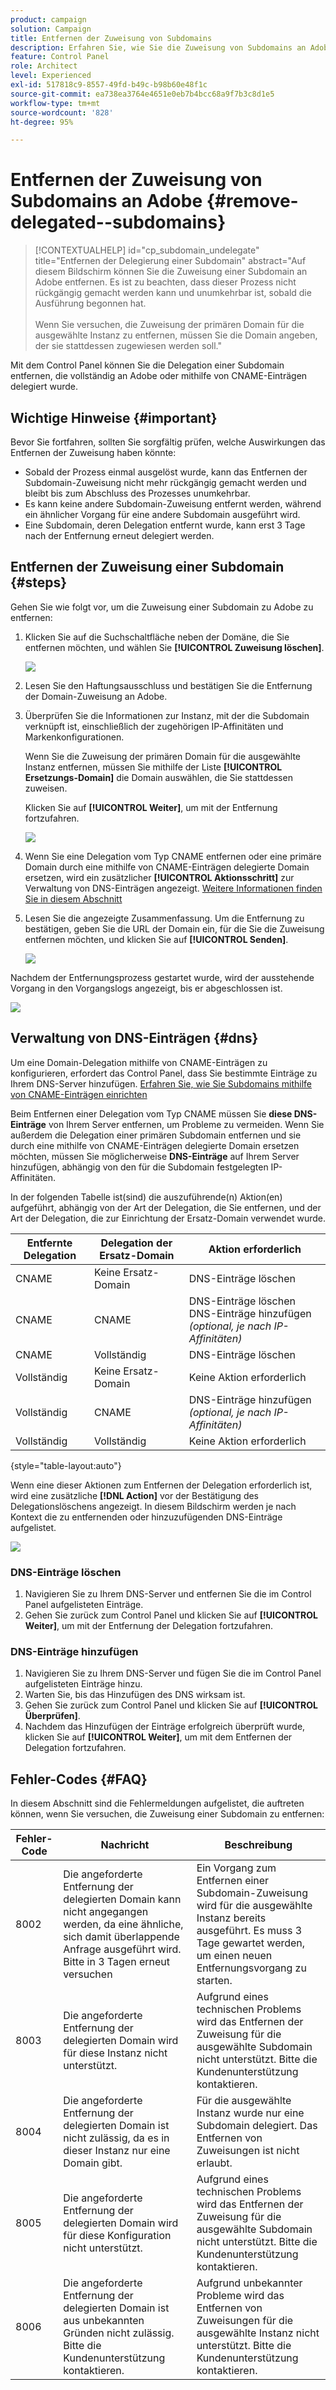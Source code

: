 ```yaml
---
product: campaign
solution: Campaign
title: Entfernen der Zuweisung von Subdomains
description: Erfahren Sie, wie Sie die Zuweisung von Subdomains an Adobe entfernen.
feature: Control Panel
role: Architect
level: Experienced
exl-id: 517818c9-8557-49fd-b49c-b98b60e48f1c
source-git-commit: ea738ea3764e4651e0eb7b4bcc68a9f7b3c8d1e5
workflow-type: tm+mt
source-wordcount: '828'
ht-degree: 95%

---
```


# Entfernen der Zuweisung von Subdomains an Adobe {#remove-delegated--subdomains}

>[!CONTEXTUALHELP]
>id="cp_subdomain_undelegate"
>title="Entfernen der Delegierung einer Subdomain"
>abstract="Auf diesem Bildschirm können Sie die Zuweisung einer Subdomain an Adobe entfernen. Es ist zu beachten, dass dieser Prozess nicht rückgängig gemacht werden kann und unumkehrbar ist, sobald die Ausführung begonnen hat.<br><br>Wenn Sie versuchen, die Zuweisung der primären Domain für die ausgewählte Instanz zu entfernen, müssen Sie die Domain angeben, der sie stattdessen zugewiesen werden soll."

Mit dem Control Panel können Sie die Delegation einer Subdomain entfernen, die vollständig an Adobe oder mithilfe von CNAME-Einträgen delegiert wurde.

## Wichtige Hinweise {#important}

Bevor Sie fortfahren, sollten Sie sorgfältig prüfen, welche Auswirkungen das Entfernen der Zuweisung haben könnte:

* Sobald der Prozess einmal ausgelöst wurde, kann das Entfernen der Subdomain-Zuweisung nicht mehr rückgängig gemacht werden und bleibt bis zum Abschluss des Prozesses unumkehrbar.
* Es kann keine andere Subdomain-Zuweisung entfernt werden, während ein ähnlicher Vorgang für eine andere Subdomain ausgeführt wird.
* Eine Subdomain, deren Delegation entfernt wurde, kann erst 3 Tage nach der Entfernung erneut delegiert werden.

## Entfernen der Zuweisung einer Subdomain {#steps}

Gehen Sie wie folgt vor, um die Zuweisung einer Subdomain zu Adobe zu entfernen:

1. Klicken Sie auf die Suchschaltfläche neben der Domäne, die Sie entfernen möchten, und wählen Sie **[!UICONTROL Zuweisung löschen]**.

   ![](assets/undelegate-subdomain.png)

1. Lesen Sie den Haftungsausschluss und bestätigen Sie die Entfernung der Domain-Zuweisung an Adobe.

1. Überprüfen Sie die Informationen zur Instanz, mit der die Subdomain verknüpft ist, einschließlich der zugehörigen IP-Affinitäten und Markenkonfigurationen.

   Wenn Sie die Zuweisung der primären Domain für die ausgewählte Instanz entfernen, müssen Sie mithilfe der Liste **[!UICONTROL Ersetzungs-Domain]** die Domain auswählen, die Sie stattdessen zuweisen.

   Klicken Sie auf **[!UICONTROL Weiter]**, um mit der Entfernung fortzufahren.

   ![](assets/undelegate-subdomain-details.png)

1. Wenn Sie eine Delegation vom Typ CNAME entfernen oder eine primäre Domain durch eine mithilfe von CNAME-Einträgen delegierte Domain ersetzen, wird ein zusätzlicher **[!UICONTROL Aktionsschritt]** zur Verwaltung von DNS-Einträgen angezeigt. [Weitere Informationen finden Sie in diesem Abschnitt](#dns)

1. Lesen Sie die angezeigte Zusammenfassung. Um die Entfernung zu bestätigen, geben Sie die URL der Domain ein, für die Sie die Zuweisung entfernen möchten, und klicken Sie auf **[!UICONTROL Senden]**.

   ![](assets/undelegate-submit.png)

Nachdem der Entfernungsprozess gestartet wurde, wird der ausstehende Vorgang in den Vorgangslogs angezeigt, bis er abgeschlossen ist.

![](assets/undelegate-job.png)

## Verwaltung von DNS-Einträgen {#dns}

Um eine Domain-Delegation mithilfe von CNAME-Einträgen zu konfigurieren, erfordert das Control Panel, dass Sie bestimmte Einträge zu Ihrem DNS-Server hinzufügen. [Erfahren Sie, wie Sie Subdomains mithilfe von CNAME-Einträgen einrichten](setting-up-new-subdomain.md#use-cnames)

Beim Entfernen einer Delegation vom Typ CNAME müssen Sie **diese DNS-Einträge** von Ihrem Server entfernen, um Probleme zu vermeiden. Wenn Sie außerdem die Delegation einer primären Subdomain entfernen und sie durch eine mithilfe von CNAME-Einträgen delegierte Domain ersetzen möchten, müssen Sie möglicherweise **DNS-Einträge** auf Ihrem Server hinzufügen, abhängig von den für die Subdomain festgelegten IP-Affinitäten.

In der folgenden Tabelle ist(sind) die auszuführende(n) Aktion(en) aufgeführt, abhängig von der Art der Delegation, die Sie entfernen, und der Art der Delegation, die zur Einrichtung der Ersatz-Domain verwendet wurde.

| Entfernte Delegation | Delegation der Ersatz-Domain | Aktion erforderlich |
|  ---  |  ---  |  ---  |
| CNAME | Keine Ersatz-Domain | DNS-Einträge löschen |
| CNAME | CNAME | DNS-Einträge löschen<br/>DNS-Einträge hinzufügen *(optional, je nach IP-Affinitäten)* |
| CNAME | Vollständig | DNS-Einträge löschen |
| Vollständig | Keine Ersatz-Domain | Keine Aktion erforderlich |
| Vollständig | CNAME | DNS-Einträge hinzufügen *(optional, je nach IP-Affinitäten)* |
| Vollständig | Vollständig | Keine Aktion erforderlich |

{style="table-layout:auto"}

Wenn eine dieser Aktionen zum Entfernen der Delegation erforderlich ist, wird eine zusätzliche **[!DNL Action]** vor der Bestätigung des Delegationslöschens angezeigt. In diesem Bildschirm werden je nach Kontext die zu entfernenden oder hinzuzufügenden DNS-Einträge aufgelistet.

![](assets/action-step.png)

### DNS-Einträge löschen

1. Navigieren Sie zu Ihrem DNS-Server und entfernen Sie die im Control Panel aufgelisteten Einträge.
1. Gehen Sie zurück zum Control Panel und klicken Sie auf **[!UICONTROL Weiter]**, um mit der Entfernung der Delegation fortzufahren.

### DNS-Einträge hinzufügen

1. Navigieren Sie zu Ihrem DNS-Server und fügen Sie die im Control Panel aufgelisteten Einträge hinzu.
1. Warten Sie, bis das Hinzufügen des DNS wirksam ist.
1. Gehen Sie zurück zum Control Panel und klicken Sie auf **[!UICONTROL Überprüfen]**.
1. Nachdem das Hinzufügen der Einträge erfolgreich überprüft wurde, klicken Sie auf **[!UICONTROL Weiter]**, um mit dem Entfernen der Delegation fortzufahren.

## Fehler-Codes {#FAQ}

In diesem Abschnitt sind die Fehlermeldungen aufgelistet, die auftreten können, wenn Sie versuchen, die Zuweisung einer Subdomain zu entfernen:

| Fehler-Code | Nachricht | Beschreibung |
|  ---  |  ---  |  ---  |
| 8002 | Die angeforderte Entfernung der delegierten Domain kann nicht angegangen werden, da eine ähnliche, sich damit überlappende Anfrage ausgeführt wird. Bitte in 3 Tagen erneut versuchen | Ein Vorgang zum Entfernen einer Subdomain-Zuweisung wird für die ausgewählte Instanz bereits ausgeführt. Es muss 3 Tage gewartet werden, um einen neuen Entfernungsvorgang zu starten. |
| 8003 | Die angeforderte Entfernung der delegierten Domain wird für diese Instanz nicht unterstützt. | Aufgrund eines technischen Problems wird das Entfernen der Zuweisung für die ausgewählte Subdomain nicht unterstützt. Bitte die Kundenunterstützung kontaktieren. |
| 8004 | Die angeforderte Entfernung der delegierten Domain ist nicht zulässig, da es in dieser Instanz nur eine Domain gibt. | Für die ausgewählte Instanz wurde nur eine Subdomain delegiert. Das Entfernen von Zuweisungen ist nicht erlaubt. |
| 8005 | Die angeforderte Entfernung der delegierten Domain wird für diese Konfiguration nicht unterstützt. | Aufgrund eines technischen Problems wird das Entfernen der Zuweisung für die ausgewählte Subdomain nicht unterstützt. Bitte die Kundenunterstützung kontaktieren. |
| 8006 | Die angeforderte Entfernung der delegierten Domain ist aus unbekannten Gründen nicht zulässig. Bitte die Kundenunterstützung kontaktieren. | Aufgrund unbekannter Probleme wird das Entfernen von Zuweisungen für die ausgewählte Instanz nicht unterstützt. Bitte die Kundenunterstützung kontaktieren. |
